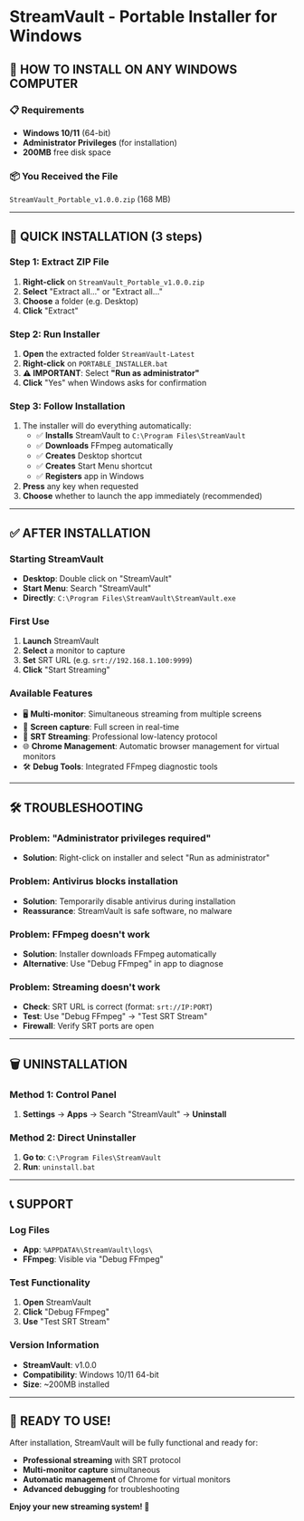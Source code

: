 # StreamVault - Portable Installer for Windows

## 🎯 **HOW TO INSTALL ON ANY WINDOWS COMPUTER**

### 📋 **Requirements**
- **Windows 10/11** (64-bit)
- **Administrator Privileges** (for installation)
- **200MB** free disk space

### 📦 **You Received the File**
`StreamVault_Portable_v1.0.0.zip` (168 MB)

---

## 🚀 **QUICK INSTALLATION** (3 steps)

### **Step 1: Extract ZIP File**
1. **Right-click** on `StreamVault_Portable_v1.0.0.zip`
2. **Select** "Extract all..." or "Extract all..."
3. **Choose** a folder (e.g. Desktop)
4. **Click** "Extract"

### **Step 2: Run Installer**
1. **Open** the extracted folder `StreamVault-Latest`
2. **Right-click** on `PORTABLE_INSTALLER.bat`
3. **⚠️ IMPORTANT**: Select **"Run as administrator"**
4. **Click** "Yes" when Windows asks for confirmation

### **Step 3: Follow Installation**
1. The installer will do everything automatically:
   - ✅ **Installs** StreamVault to `C:\Program Files\StreamVault`
   - ✅ **Downloads** FFmpeg automatically
   - ✅ **Creates** Desktop shortcut
   - ✅ **Creates** Start Menu shortcut
   - ✅ **Registers** app in Windows
2. **Press** any key when requested
3. **Choose** whether to launch the app immediately (recommended)

---

## ✅ **AFTER INSTALLATION**

### **Starting StreamVault**
- **Desktop**: Double click on "StreamVault"
- **Start Menu**: Search "StreamVault"
- **Directly**: `C:\Program Files\StreamVault\StreamVault.exe`

### **First Use**
1. **Launch** StreamVault
2. **Select** a monitor to capture
3. **Set** SRT URL (e.g. `srt://192.168.1.100:9999`)
4. **Click** "Start Streaming"

### **Available Features**
- 🖥️ **Multi-monitor**: Simultaneous streaming from multiple screens
- 🎥 **Screen capture**: Full screen in real-time
- 📡 **SRT Streaming**: Professional low-latency protocol
- 🌐 **Chrome Management**: Automatic browser management for virtual monitors
- 🛠️ **Debug Tools**: Integrated FFmpeg diagnostic tools

---

## 🛠️ **TROUBLESHOOTING**

### **Problem: "Administrator privileges required"**
- **Solution**: Right-click on installer and select "Run as administrator"

### **Problem: Antivirus blocks installation**
- **Solution**: Temporarily disable antivirus during installation
- **Reassurance**: StreamVault is safe software, no malware

### **Problem: FFmpeg doesn't work**
- **Solution**: Installer downloads FFmpeg automatically
- **Alternative**: Use "Debug FFmpeg" in app to diagnose

### **Problem: Streaming doesn't work**
- **Check**: SRT URL is correct (format: `srt://IP:PORT`)
- **Test**: Use "Debug FFmpeg" → "Test SRT Stream"
- **Firewall**: Verify SRT ports are open

---

## 🗑️ **UNINSTALLATION**

### **Method 1: Control Panel**
1. **Settings** → **Apps** → Search "StreamVault" → **Uninstall**

### **Method 2: Direct Uninstaller**
1. **Go to**: `C:\Program Files\StreamVault`
2. **Run**: `uninstall.bat`

---

## 📞 **SUPPORT**

### **Log Files**
- **App**: `%APPDATA%\StreamVault\logs\`
- **FFmpeg**: Visible via "Debug FFmpeg"

### **Test Functionality**
1. **Open** StreamVault
2. **Click** "Debug FFmpeg"
3. **Use** "Test SRT Stream"

### **Version Information**
- **StreamVault**: v1.0.0
- **Compatibility**: Windows 10/11 64-bit
- **Size**: ~200MB installed

---

## 🎉 **READY TO USE!**

After installation, StreamVault will be fully functional and ready for:
- **Professional streaming** with SRT protocol
- **Multi-monitor capture** simultaneous
- **Automatic management** of Chrome for virtual monitors
- **Advanced debugging** for troubleshooting

**Enjoy your new streaming system! 🚀**
